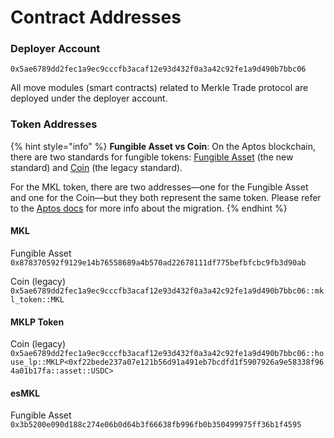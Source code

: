 # Contract Addresses

### Deployer Account

```
0x5ae6789dd2fec1a9ec9cccfb3acaf12e93d432f0a3a42c92fe1a9d490b7bbc06
```

All move modules (smart contracts) related to Merkle Trade protocol are deployed under the deployer account.

### Token Addresses

{% hint style="info" %}
**Fungible Asset vs Coin**: On the Aptos blockchain, there are two standards for fungible tokens: [Fungible Asset](https://aptos.dev/en/build/smart-contracts/fungible-asset) (the new standard) and [Coin](https://aptos.dev/en/build/smart-contracts/aptos-coin) (the legacy standard).

For the MKL token, there are two addresses—one for the Fungible Asset and one for the Coin—but they both represent the same token. Please refer to the [Aptos docs](https://aptos.dev/en/build/smart-contracts/fungible-asset#migration-from-coin-to-the-fungible-asset-standard) for more info about the migration.
{% endhint %}

#### MKL

Fungible Asset\
`0x878370592f9129e14b76558689a4b570ad22678111df775befbfcbc9fb3d90ab`

Coin (legacy)\
`0x5ae6789dd2fec1a9ec9cccfb3acaf12e93d432f0a3a42c92fe1a9d490b7bbc06::mkl_token::MKL`

#### MKLP Token

Coin (legacy)\
`0x5ae6789dd2fec1a9ec9cccfb3acaf12e93d432f0a3a42c92fe1a9d490b7bbc06::house_lp::MKLP<0xf22bede237a07e121b56d91a491eb7bcdfd1f5907926a9e58338f964a01b17fa::asset::USDC>`

#### esMKL

Fungible Asset\
`0x3b5200e090d188c274e06b0d64b3f66638fb996fb0b350499975ff36b1f4595`

